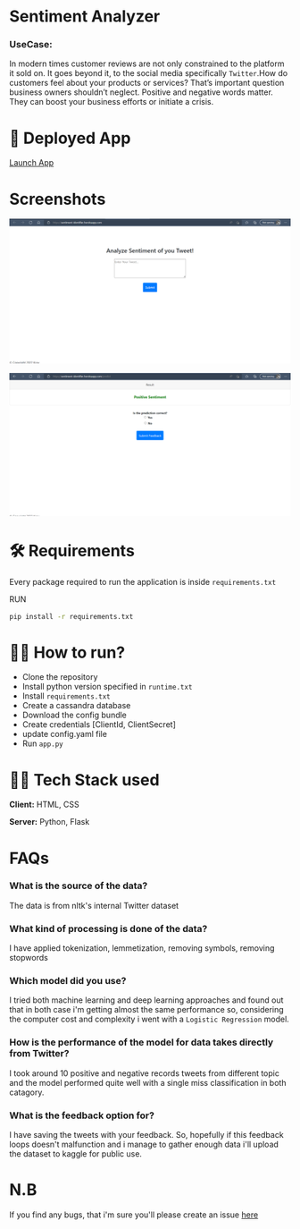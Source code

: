 # Sentiment Analyzer

### UseCase:

In modern times customer reviews are not only constrained to the platform it sold on. It goes beyond it, to the social media
specifically `Twitter`.How do customers feel about your products or services? That’s important question business owners shouldn’t neglect. Positive and negative words matter. 
They can boost your business efforts or initiate a crisis.


# 🚀 Deployed App

[Launch App](https://sentiment-identifier.herokuapp.com/)

# Screenshots

![](screenshot/homepage.PNG)

![](screenshot/prediction.PNG)

# 🛠 Requirements 

Every package required to run the application is inside `requirements.txt`

RUN
```cmd
pip install -r requirements.txt
```

# 🏃‍♂️ How to run?

- Clone the repository
- Install python version specified in `runtime.txt`
- Install `requirements.txt`
- Create a cassandra database
- Download the config bundle
- Create credentials [ClientId, ClientSecret] 
- update config.yaml file
- Run `app.py`


# 👨‍💻 Tech Stack used

**Client:** HTML, CSS

**Server:** Python, Flask 

# FAQs

### What is the source of the data?

The data is from nltk's internal Twitter dataset

### What kind of processing is done of the data?

I have applied tokenization, lemmetization, removing symbols, removing stopwords

### Which model did you use?

I tried both machine learning and deep learning approaches and found out that in both case 
i'm getting almost the same performance so, considering the computer cost and complexity
i went with a `Logistic Regression` model.

### How is the performance of the model for data takes directly from Twitter?

I took around 10 positive and negative records tweets from different topic and 
the model performed quite well with a single miss classification in both catagory.

### What is the feedback option for?

I have saving the tweets with your feedback. So, hopefully if this feedback loops doesn't malfunction and i manage to gather enough data i'll upload the dataset to kaggle for public use.


# N.B

If you find any bugs, that i'm sure you'll please create an issue [here](https://github.com/Bijoy99roy/Sentiment-Analyzer/issues)
